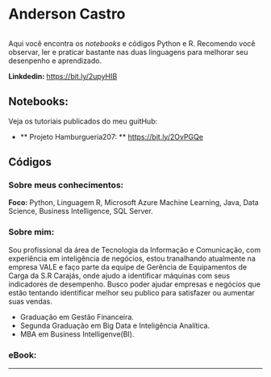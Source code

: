 
# Anderson Castro


<p align="center">
  <img src="" >
</p>

Aqui você encontra os *notebooks* e códigos Python e R. Recomendo você observar, ler e praticar bastante nas duas linguagens para melhorar seu desenpenho e aprendizado.



**Linkdedin:** https://bit.ly/2upyHIB

## Notebooks:
Veja os tutoriais publicados do meu guitHub:

* ** Projeto Hamburgueria207: ** https://bit.ly/2OvPGQe

## Códigos


### Sobre meus conhecimentos:

**Foco:** Python, Linguagem R, Microsoft Azure Machine Learning, Java, Data Science, Business Intelligence, SQL Server.


### Sobre mim:

Sou profissional da área de Tecnologia da Informação e Comunicação, com experiência em inteligência de negócios, estou tranalhando atualmente na empresa VALE e faço parte da equipe de Gerência de Equipamentos de Carga da S.R Carajás, onde ajudo a identificar máquinas com seus indicadores de desempenho. Busco poder ajudar empresas e negócios que estão tentando identificar melhor seu publico para satisfazer ou aumentar suas vendas.

* Graduação em Gestão Financeira.
* Segunda Graduação em Big Data e Inteligência Analítica.
* MBA em Business Intelligenve(BI).

### eBook:



---





